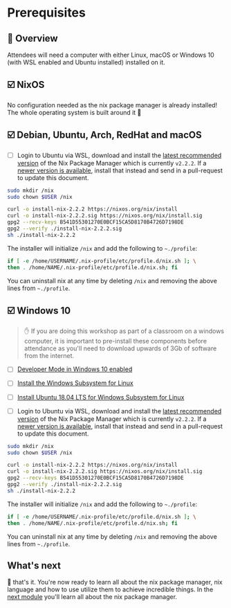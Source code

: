 # Prerequisites

## 📖 Overview

Attendees will need a computer with either Linux, macOS or Windows 10 (with WSL enabled and Ubuntu installed) installed on it.

## ☑️ NixOS

No configuration needed as the nix package manager is already installed! The whole operating system is built around it 🎉

## ☑️ Debian, Ubuntu, Arch, RedHat and macOS

* [ ] Login to Ubuntu via WSL, download and install the [latest recommended version][download-nix] of the Nix Package Manager which is currently `v2.2.2`. If a [newer version is available][download-nix], install that instead and send in a pull-request to update this document.

```bash
sudo mkdir /nix
sudo chown $USER /nix

curl -o install-nix-2.2.2 https://nixos.org/nix/install
curl -o install-nix-2.2.2.sig https://nixos.org/nix/install.sig
gpg2 --recv-keys B541D55301270E0BCF15CA5D8170B4726D7198DE
gpg2 --verify ./install-nix-2.2.2.sig
sh ./install-nix-2.2.2
```

The installer will initialize `/nix` and add the following to `~./profile`:

```bash
if [ -e /home/USERNAME/.nix-profile/etc/profile.d/nix.sh ]; \
then . /home/NAME/.nix-profile/etc/profile.d/nix.sh; fi
```

You can uninstall nix at any time by deleting `/nix` and removing the above lines from `~./profile`.

## ☑️ Windows 10

> ✋ If you are doing this workshop as part of a classroom on a windows computer, it is important to pre-install these components before attendance as you'll need to download upwards of 3Gb of software from the internet.

* [ ] [Developer Mode in Windows 10 enabled](https://docs.microsoft.com/en-us/windows/uwp/get-started/enable-your-device-for-development)
* [ ] [Install the Windows Subsystem for Linux](https://docs.microsoft.com/en-us/windows/wsl/install-win10)
* [ ] [Install Ubuntu 18.04 LTS for Windows Subsystem for Linux](https://www.microsoft.com/en-au/p/ubuntu-1804-lts/9n9tngvndl3q?rtc=1&activetab=pivot:overviewtab)

* [ ] Login to Ubuntu via WSL, download and install the [latest recommended version][download-nix] of the Nix Package Manager which is currently `v2.2.2`. If a [newer version is available][download-nix], install that instead and send in a pull-request to update this document.

```bash
sudo mkdir /nix
sudo chown $USER /nix

curl -o install-nix-2.2.2 https://nixos.org/nix/install
curl -o install-nix-2.2.2.sig https://nixos.org/nix/install.sig
gpg2 --recv-keys B541D55301270E0BCF15CA5D8170B4726D7198DE
gpg2 --verify ./install-nix-2.2.2.sig
sh ./install-nix-2.2.2
```

The installer will initialize `/nix` and add the following to `~./profile`:

```bash
if [ -e /home/USERNAME/.nix-profile/etc/profile.d/nix.sh ]; \
then . /home/NAME/.nix-profile/etc/profile.d/nix.sh; fi
```

You can uninstall nix at any time by deleting `/nix` and removing the above lines from `~./profile`.

## What's next

🎉 that's it. You're now ready to learn all about the nix package manager, nix language and how to use utilize them to achieve incredible things. In the [next module][next-module] you'll learn all about the nix package manager.

<!-- in-line links -->
[download-nix]: https://nixos.org/nix/download.html

[next-module]: ../01-introduction-to-nix/README.md
